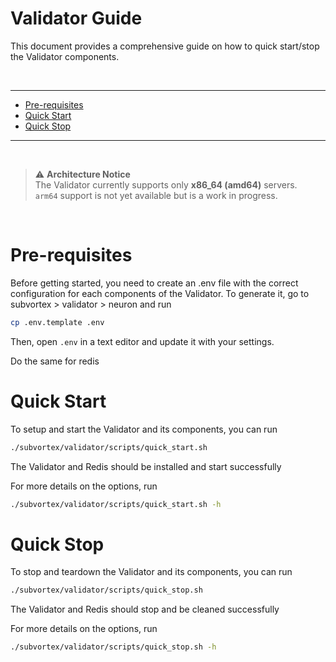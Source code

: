# Validator Guide

This document provides a comprehensive guide on how to quick start/stop the Validator components.

<br />

---

- [Pre-requisites](#pre-requisites)
- [Quick Start](#quick-start)
- [Quick Stop](#quick-stop)

---

<br />

> ⚠️ **Architecture Notice**  
> The Validator currently supports only **x86_64 (amd64)** servers.  
> `arm64` support is not yet available but is a work in progress.

<br />

# Pre-requisites

Before getting started, you need to create an .env file with the correct configuration for each components of the Validator. To generate it, go to subvortex > validator > neuron and run

```bash
cp .env.template .env
```

Then, open `.env` in a text editor and update it with your settings.

Do the same for redis

# Quick Start

To setup and start the Validator and its components, you can run

```bash
./subvortex/validator/scripts/quick_start.sh
```

The Validator and Redis should be installed and start successfully

For more details on the options, run

```bash
./subvortex/validator/scripts/quick_start.sh -h
```

# Quick Stop

To stop and teardown the Validator and its components, you can run

```bash
./subvortex/validator/scripts/quick_stop.sh
```

The Validator and Redis should stop and be cleaned successfully

For more details on the options, run

```bash
./subvortex/validator/scripts/quick_stop.sh -h
```
